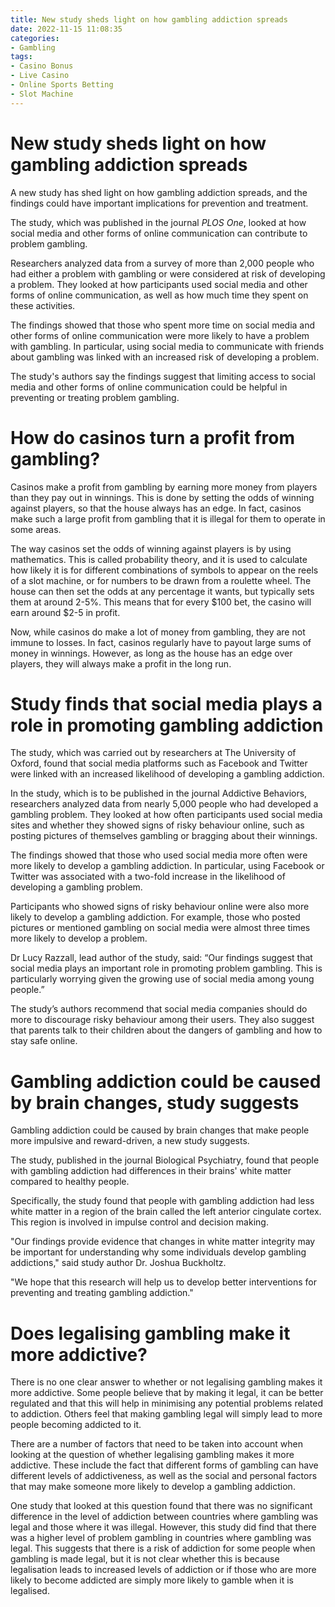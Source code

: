 ```yaml
---
title: New study sheds light on how gambling addiction spreads
date: 2022-11-15 11:08:35
categories:
- Gambling
tags:
- Casino Bonus
- Live Casino
- Online Sports Betting
- Slot Machine
---
```



#  New study sheds light on how gambling addiction spreads

A new study has shed light on how gambling addiction spreads, and the findings could have important implications for prevention and treatment.

The study, which was published in the journal <em>PLOS One</em>, looked at how social media and other forms of online communication can contribute to problem gambling.

Researchers analyzed data from a survey of more than 2,000 people who had either a problem with gambling or were considered at risk of developing a problem. They looked at how participants used social media and other forms of online communication, as well as how much time they spent on these activities.

The findings showed that those who spent more time on social media and other forms of online communication were more likely to have a problem with gambling. In particular, using social media to communicate with friends about gambling was linked with an increased risk of developing a problem.

The study's authors say the findings suggest that limiting access to social media and other forms of online communication could be helpful in preventing or treating problem gambling.

#  How do casinos turn a profit from gambling?

Casinos make a profit from gambling by earning more money from players than they pay out in winnings. This is done by setting the odds of winning against players, so that the house always has an edge. In fact, casinos make such a large profit from gambling that it is illegal for them to operate in some areas.

The way casinos set the odds of winning against players is by using mathematics. This is called probability theory, and it is used to calculate how likely it is for different combinations of symbols to appear on the reels of a slot machine, or for numbers to be drawn from a roulette wheel. The house can then set the odds at any percentage it wants, but typically sets them at around 2-5%. This means that for every $100 bet, the casino will earn around $2-5 in profit.

Now, while casinos do make a lot of money from gambling, they are not immune to losses. In fact, casinos regularly have to payout large sums of money in winnings. However, as long as the house has an edge over players, they will always make a profit in the long run.

#  Study finds that social media plays a role in promoting gambling addiction

The study, which was carried out by researchers at The University of Oxford, found that social media platforms such as Facebook and Twitter were linked with an increased likelihood of developing a gambling addiction.

In the study, which is to be published in the journal Addictive Behaviors, researchers analyzed data from nearly 5,000 people who had developed a gambling problem. They looked at how often participants used social media sites and whether they showed signs of risky behaviour online, such as posting pictures of themselves gambling or bragging about their winnings.

The findings showed that those who used social media more often were more likely to develop a gambling addiction. In particular, using Facebook or Twitter was associated with a two-fold increase in the likelihood of developing a gambling problem.

Participants who showed signs of risky behaviour online were also more likely to develop a gambling addiction. For example, those who posted pictures or mentioned gambling on social media were almost three times more likely to develop a problem.

Dr Lucy Razzall, lead author of the study, said: “Our findings suggest that social media plays an important role in promoting problem gambling. This is particularly worrying given the growing use of social media among young people.”

The study’s authors recommend that social media companies should do more to discourage risky behaviour among their users. They also suggest that parents talk to their children about the dangers of gambling and how to stay safe online.

#  Gambling addiction could be caused by brain changes, study suggests

Gambling addiction could be caused by brain changes that make people more impulsive and reward-driven, a new study suggests.

The study, published in the journal Biological Psychiatry, found that people with gambling addiction had differences in their brains' white matter compared to healthy people.

Specifically, the study found that people with gambling addiction had less white matter in a region of the brain called the left anterior cingulate cortex. This region is involved in impulse control and decision making.

"Our findings provide evidence that changes in white matter integrity may be important for understanding why some individuals develop gambling addictions," said study author Dr. Joshua Buckholtz.

"We hope that this research will help us to develop better interventions for preventing and treating gambling addiction."

#  Does legalising gambling make it more addictive?

There is no one clear answer to whether or not legalising gambling makes it more addictive. Some people believe that by making it legal, it can be better regulated and that this will help in minimising any potential problems related to addiction. Others feel that making gambling legal will simply lead to more people becoming addicted to it.

There are a number of factors that need to be taken into account when looking at the question of whether legalising gambling makes it more addictive. These include the fact that different forms of gambling can have different levels of addictiveness, as well as the social and personal factors that may make someone more likely to develop a gambling addiction.

One study that looked at this question found that there was no significant difference in the level of addiction between countries where gambling was legal and those where it was illegal. However, this study did find that there was a higher level of problem gambling in countries where gambling was legal. This suggests that there is a risk of addiction for some people when gambling is made legal, but it is not clear whether this is because legalisation leads to increased levels of addiction or if those who are more likely to become addicted are simply more likely to gamble when it is legalised.